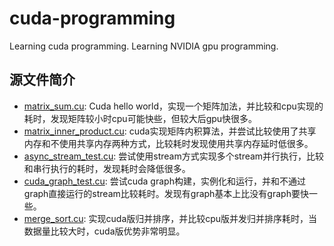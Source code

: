 # cuda-programming
Learning cuda programming. Learning NVIDIA gpu programming.

## 源文件简介
* [matrix_sum.cu](https://github.com/zhaocc1106/cuda-programming/blob/master/matrix_sum.cu): Cuda hello world，实现一个矩阵加法，并比较和cpu实现的耗时，发现矩阵较小时cpu可能快些，但较大后gpu快很多。
* [matrix_inner_product.cu](https://github.com/zhaocc1106/cuda-programming/blob/master/matrix_inner_product.cu): cuda实现矩阵内积算法，并尝试比较使用了共享内存和不使用共享内存两种方式，比较耗时发现使用共享内存延时低很多。
* [async_stream_test.cu](https://github.com/zhaocc1106/cuda-programming/blob/master/async_stream_test.cu): 尝试使用stream方式实现多个stream并行执行，比较和串行执行的耗时，发现耗时会降低很多。
* [cuda_graph_test.cu](https://github.com/zhaocc1106/cuda-programming/blob/master/cuda_graph_test.cu): 尝试cuda graph构建，实例化和运行，并和不通过graph直接运行的stream比较耗时。发现有graph基本上比没有graph要快一些。
* [merge_sort.cu](https://github.com/zhaocc1106/cuda-programming/blob/master/merge_sort.cu): 实现cuda版归并排序，并比较cpu版并发归并排序耗时，当数据量比较大时，cuda版优势非常明显。
